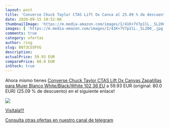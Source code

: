 ```yaml
---
layout: post
title: 'Converse Chuck Taylor CTAS Lift Ox Canva al 25.09 % de descuento'
date: 2020-09-15 19:52:08
thumbnailImage: 'https://m.media-amazon.com/images/I/41K+7V7p1lL._SL200_.jpg'
images: [ 'https://m.media-amazon.com/images/I/41K+7V7p1lL._SL200_.jpg' ]
comments: true
category: ofertas
author: ring
slug: B073C55PVG
description:
actualPrice: 59.93 EUR
comparePrice: 80.0 EUR
inStock: true
---
```


Ahora mismo tienes [Converse Chuck Taylor CTAS Lift Ox Canvas  Zapatillas para Mujer  Blanco  White/Black/White 102   36 EU](https://www.amazon.com/dp/B073C55PVG/?tag=redken08-20) a 59.93 EUR (original: 80.0 EUR) (25.09 %  de descuento) en el siguiente enlace!

[![](https://m.media-amazon.com/images/I/41K+7V7p1lL._SL200_.jpg)](https://www.amazon.com/dp/B073C55PVG/?tag=redken08-20)

[Visítala!!!](https://www.amazon.com/dp/B073C55PVG/?tag=redken08-20)

[Consulta otras ofertas en nuestro canal de telegram](https://t.me/s/ofertas25)
